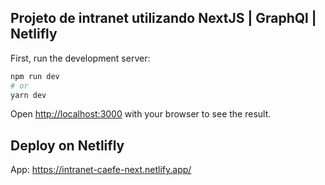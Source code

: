 
## Projeto de intranet utilizando NextJS | GraphQl | Netlifly

First, run the development server:

```bash
npm run dev
# or
yarn dev
```

Open [http://localhost:3000](http://localhost:3000) with your browser to see the result.


## Deploy on Netlifly

App: https://intranet-caefe-next.netlify.app/
